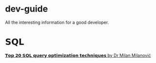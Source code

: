 # dev-guide
All the interesting information for a good developer.

# 𝗦𝗤𝗟
[𝗧𝗼𝗽 𝟮𝟬 𝗦𝗤𝗟 𝗾𝘂𝗲𝗿𝘆 𝗼𝗽𝘁𝗶𝗺𝗶𝘇𝗮𝘁𝗶𝗼𝗻 𝘁𝗲𝗰𝗵𝗻𝗶𝗾𝘂𝗲𝘀 by Dr Milan Milanović](https://twitter.com/milan_milanovic/status/1758831924380880968?s=12&t=D4rOQTwN9j2NygNchswAxA)
